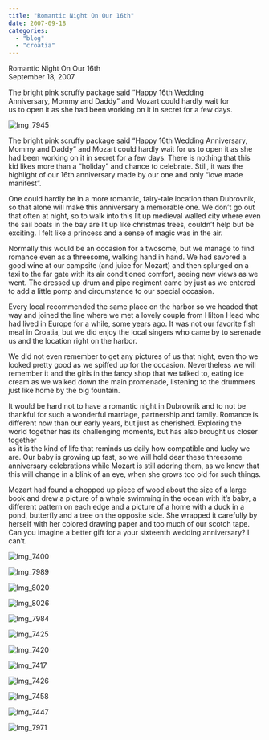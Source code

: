 ```yaml
---
title: "Romantic Night On Our 16th"
date: 2007-09-18
categories: 
  - "blog"
  - "croatia"
---
```


Romantic Night On Our 16th  
September 18, 2007

The bright pink scruffy package said “Happy 16th Wedding  
Anniversary, Mommy and Daddy” and Mozart could hardly wait for  
us to open it as she had been working on it in secret for a few days.

<!--more-->

![Img_7945](https://pub-ac94b3f306b24c0dba4238943c97f2e1.r2.dev/photos/uncategorized/2008/02/27/img_7945.png)

The bright pink scruffy package said “Happy 16th Wedding Anniversary, Mommy and Daddy” and Mozart could hardly wait for us to open it as she had been working on it in secret for a few days. There is nothing that this kid likes more than a “holiday” and chance to celebrate. Still, it was the highlight of our 16th anniversary made by our one and only “love made manifest”.

One could hardly be in a more romantic, fairy-tale location than Dubrovnik, so that alone will make this anniversary a memorable one. We don’t go out that often at night, so to walk into this lit up medieval walled city where even the sail boats in the bay are lit up like christmas trees, couldn’t help but be exciting. I felt like a princess and a sense of magic was in the air.

Normally this would be an occasion for a twosome, but we manage to find romance even as a threesome, walking hand in hand. We had savored a good wine at our campsite (and juice for Mozart) and then splurged on a taxi to the far gate with its air conditioned comfort, seeing new views as we went. The dressed up drum and pipe regiment came by just as we entered to add a little pomp and circumstance to our special occasion.

Every local recommended the same place on the harbor so we headed that way and joined the line where we met a lovely couple from Hilton Head who had lived in Europe for a while, some years ago. It was not our favorite fish meal in Croatia, but we did enjoy the local singers who came by to serenade us and the location right on the harbor.

We did not even remember to get any pictures of us that night, even tho we looked pretty good as we spiffed up for the occasion. Nevertheless we will remember it and the girls in the fancy shop that we talked to, eating ice cream as we walked down the main promenade, listening to the drummers just like home by the big fountain.

It would be hard not to have a romantic night in Dubrovnik and to not be thankful for such a wonderful marriage, partnership and family. Romance is different now than our early years, but just as cherished. Exploring the world together has its challenging moments, but has also brought us closer together  
as it is the kind of life that reminds us daily how compatible and lucky we are. Our baby is growing up fast, so we will hold dear these threesome anniversary celebrations while Mozart is still adoring them, as we know that this will change in a blink of an eye, when she grows too old for such things.

Mozart had found a chopped up piece of wood about the size of a large book and drew a picture of a whale swimming in the ocean with it’s baby, a different pattern on each edge and a picture of a home with a duck in a pond, butterfly and a tree on the opposite side. She wrapped it carefully by herself with her colored drawing paper and too much of our scotch tape. Can you imagine a better gift for a your sixteenth wedding anniversary? I can’t.

![Img_7400](https://pub-ac94b3f306b24c0dba4238943c97f2e1.r2.dev/photos/uncategorized/2008/02/27/img_7400.png)

![Img_7989](https://pub-ac94b3f306b24c0dba4238943c97f2e1.r2.dev/photos/uncategorized/2008/02/27/img_7989.png)

![Img_8020](https://pub-ac94b3f306b24c0dba4238943c97f2e1.r2.dev/photos/uncategorized/2008/02/27/img_8020.png)

![Img_8026](https://pub-ac94b3f306b24c0dba4238943c97f2e1.r2.dev/photos/uncategorized/2008/02/27/img_8026.png)

![Img_7984](https://pub-ac94b3f306b24c0dba4238943c97f2e1.r2.dev/photos/uncategorized/2008/02/27/img_7984.png)

![Img_7425](https://pub-ac94b3f306b24c0dba4238943c97f2e1.r2.dev/photos/uncategorized/2008/02/27/img_7425.png)

![Img_7420](https://pub-ac94b3f306b24c0dba4238943c97f2e1.r2.dev/photos/uncategorized/2008/02/27/img_7420.png)

![Img_7417](https://pub-ac94b3f306b24c0dba4238943c97f2e1.r2.dev/photos/uncategorized/2008/02/27/img_7417.png)

![Img_7426](https://pub-ac94b3f306b24c0dba4238943c97f2e1.r2.dev/photos/uncategorized/2008/02/27/img_7426.png)

![Img_7458](https://pub-ac94b3f306b24c0dba4238943c97f2e1.r2.dev/photos/uncategorized/2008/02/27/img_7458.png)

![Img_7447](https://pub-ac94b3f306b24c0dba4238943c97f2e1.r2.dev/photos/uncategorized/2008/02/27/img_7447.png)

![Img_7971](https://pub-ac94b3f306b24c0dba4238943c97f2e1.r2.dev/photos/uncategorized/2008/02/27/img_7971.png)

